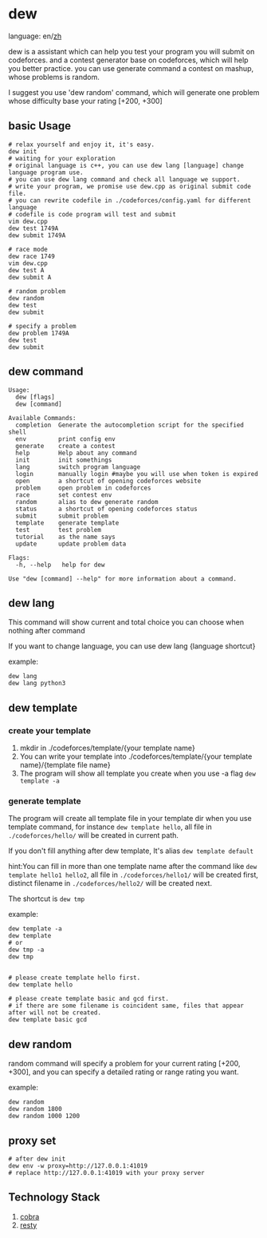 # dew

language: en/[zh](./doc/zh.md)

dew is a assistant which can help you test your program you will submit on codeforces. and a contest generator base on codeforces, which will help you better practice. you can use generate command a contest on mashup, whose problems is random.

I suggest you use 'dew random' command, which will generate one problem whose difficulty base your rating [+200, +300] 

## basic Usage
```shell
# relax yourself and enjoy it, it's easy.
dew init
# waiting for your exploration
# original language is c++, you can use dew lang [language] change language program use.
# you can use dew lang command and check all language we support.
# write your program, we promise use dew.cpp as original submit code file.
# you can rewrite codefile in ./codeforces/config.yaml for different language
# codefile is code program will test and submit
vim dew.cpp
dew test 1749A
dew submit 1749A

# race mode
dew race 1749
vim dew.cpp
dew test A
dew submit A

# random problem
dew random
dew test
dew submit

# specify a problem
dew problem 1749A
dew test
dew submit
```

## dew command
```shell
Usage:
  dew [flags]
  dew [command]

Available Commands:
  completion  Generate the autocompletion script for the specified shell
  env         print config env
  generate    create a contest
  help        Help about any command
  init        init somethings
  lang        switch program language
  login       manually login #maybe you will use when token is expired
  open        a shortcut of opening codeforces website
  problem     open problem in codeforces
  race        set contest env
  random      alias to dew generate random
  status      a shortcut of opening codeforces status
  submit      submit problem
  template    generate template
  test        test problem
  tutorial    as the name says
  update      update problem data

Flags:
  -h, --help   help for dew

Use "dew [command] --help" for more information about a command.
```

## dew lang
This command will show current and total choice you can choose when nothing after command

If you want to change language, you can use dew lang {language shortcut}

example:
```shell
dew lang
dew lang python3
```
## dew template
### create your template
1. mkdir in ./codeforces/template/{your template name}
2. You can write your template into ./codeforces/template/{your template name}/{template file name}
3. The program will show all template you create when you use -a flag `dew template -a`

### generate template
The program will create all template file in your template dir when you use template command, for instance `dew template hello`, all file in `./codeforces/hello/` will be created in current path.

If you don't fill anything after dew template, It's alias `dew template default`

hint:You can fill in more than one template name after the command like `dew template hello1 hello2`, all file in `./codeforces/hello1/` will be created first, distinct filename in `./codeforces/hello2/` will be created next.

The shortcut is `dew tmp`

example:
```shell
dew template -a
dew template
# or 
dew tmp -a
dew tmp


# please create template hello first.
dew template hello

# please create template basic and gcd first.
# if there are some filename is coincident same, files that appear after will not be created.
dew template basic gcd
```

## dew random
random command will specify a problem for your current rating \[+200, +300\], and you can specify a detailed rating or range rating you want.

example:
```shell
dew random
dew random 1800
dew random 1000 1200
```

## proxy set
```shell
# after dew init
dew env -w proxy=http://127.0.0.1:41019
# replace http://127.0.0.1:41019 with your proxy server
```
## Technology Stack
1. [cobra](https://github.com/spf13/cobra)
2. [resty](https://github.com/go-resty/resty)